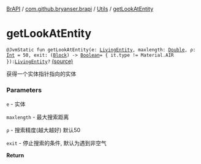 [BrAPI](../../index.md) / [com.github.bryanser.brapi](../index.md) / [Utils](index.md) / [getLookAtEntity](./get-look-at-entity.md)

# getLookAtEntity

`@JvmStatic fun getLookAtEntity(e: `[`LivingEntity`](https://hub.spigotmc.org/javadocs/spigot/org/bukkit/entity/LivingEntity.html)`, maxlength: `[`Double`](https://kotlinlang.org/api/latest/jvm/stdlib/kotlin/-double/index.html)`, ρ: `[`Int`](https://kotlinlang.org/api/latest/jvm/stdlib/kotlin/-int/index.html)` = 50, exit: (`[`Block`](https://hub.spigotmc.org/javadocs/spigot/org/bukkit/block/Block.html)`) -> `[`Boolean`](https://kotlinlang.org/api/latest/jvm/stdlib/kotlin/-boolean/index.html)` = { it.type != Material.AIR }): `[`LivingEntity`](https://hub.spigotmc.org/javadocs/spigot/org/bukkit/entity/LivingEntity.html)`?` [(source)](https://github.com/BryanSer/BrAPI/raw/ver-kotlin/src/main/kotlin/com/github/bryanser/brapi/Utils.kt#L263)

获得一个实体指针指向的实体

### Parameters

`e` - 实体

`maxlength` - 最大搜索距离

`ρ` - 搜索精度(越大越好) 默认50

`exit` - 停止搜索的条件, 默认为遇到非空气

**Return**

